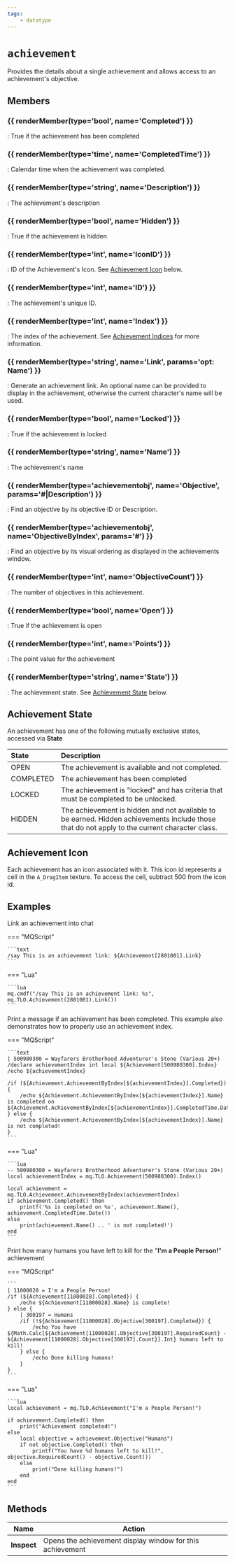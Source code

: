 ```yaml
---
tags:
    - datatype
---
```

# `achievement`

Provides the details about a single achievement and allows access to an achievement's objective.

## Members

### {{ renderMember(type='bool', name='Completed') }}

:   True if the achievement has been completed

### {{ renderMember(type='time', name='CompletedTime') }}

:   Calendar time when the achievement was completed.

### {{ renderMember(type='string', name='Description') }}

:   The achievement's description

### {{ renderMember(type='bool', name='Hidden') }}

:   True if the achievement is hidden

### {{ renderMember(type='int', name='IconID') }}

:   ID of the Achievement's Icon. See [Achievement Icon](datatype-achievement.md#achievement-icon) below.

### {{ renderMember(type='int', name='ID') }}

:   The achievement's unique ID.

### {{ renderMember(type='int', name='Index') }}

:   The index of the achievement. See [Achievement Indices](../top-level-objects/tlo-achievement.md#note-about-achievement-indices) for more information.

### {{ renderMember(type='string', name='Link', params='opt: Name') }}

:   Generate an achievement link. An optional name can be provided to display in the achievement, otherwise the current character's name will be used.

### {{ renderMember(type='bool', name='Locked') }}

:   True if the achievement is locked

### {{ renderMember(type='string', name='Name') }}

:   The achievement's name

### {{ renderMember(type='achievementobj', name='Objective', params='#|Description') }}

:   Find an objective by its objective ID or Description.

### {{ renderMember(type='achievementobj', name='ObjectiveByIndex', params='#') }}

:   Find an objective by its visual ordering as displayed in the achievements window.

### {{ renderMember(type='int', name='ObjectiveCount') }}

:   The number of objectives in this achievement.

### {{ renderMember(type='bool', name='Open') }}

:   True if the achievement is open

### {{ renderMember(type='int', name='Points') }}

:   The point value for the achievement

### {{ renderMember(type='string', name='State') }}

:   The achievement state. See [Achievement State](datatype-achievement.md#achievement-state) below.


## Achievement State

An achievement has one of the following mutually exclusive states, accessed via **State**

| State | Description |
| :--- | :--- |
| OPEN | The achievement is available and not completed. |
| COMPLETED | The achievement has been completed |
| LOCKED | The achievement is "locked" and has criteria that must be completed to be unlocked. |
| HIDDEN | The achievement is hidden and not available to be earned. Hidden achievements include those that do not apply to the current character class. |

## Achievement Icon

Each achievement has an icon associated with it. This icon id represents a cell in the `A_DragItem` texture. To access the cell, subtract 500 from the icon id.

## Examples

Link an achievement into chat

=== "MQScript"

    ```text
    /say This is an achievement link: ${Achievement[2801001].Link}
    ```

=== "Lua"

    ```lua
    mq.cmdf("/say This is an achievement link: %s", mq.TLO.Achievement(2801001).Link())
    ```

Print a message if an achievement has been completed. This example also demonstrates how to properly use an achievement index.

=== "MQScript"

    ```text
    | 500980300 = Wayfarers Brotherhood Adventurer's Stone (Various 20+)
    /declare achievementIndex int local ${Achievement[500980300].Index}
    /echo ${achievementIndex}

    /if (${Achievement.AchievementByIndex[${achievementIndex}].Completed}) {
        /echo ${Achievement.AchievementByIndex[${achievementIndex}].Name} is completed on ${Achievement.AchievementByIndex[${achievementIndex}].CompletedTime.Date}
    } else {
        /echo ${Achievement.AchievementByIndex[${achievementIndex}].Name} is not completed!
    }
    ```

=== "Lua"

    ```lua
    -- 500980300 = Wayfarers Brotherhood Adventurer's Stone (Various 20+)
    local achievementIndex = mq.TLO.Achievement(500980300).Index()

    local achievement = mq.TLO.Achievement.AchievementByIndex(achievementIndex)
    if achievement.Completed() then
        printf('%s is completed on %s', achievement.Name(), achievement.CompletedTime.Date())
    else
        print(achievement.Name() .. ' is not completed!')
    end
    ```


Print how many humans you have left to kill for the "**I'm a People Person!**" achievement

=== "MQScript"

    ```
    | 11000028 = I'm a People Person!
    /if (${Achievement[11000028].Completed}) {
        /echo ${Achievement[11000028].Name} is complete!
    } else {
        | 300197 = Humans
        /if (!${Achievement[11000028].Objective[300197].Completed}) {
            /echo You have ${Math.Calc[${Achievement[11000028].Objective[300197].RequiredCount} - ${Achievement[11000028].Objective[300197].Count}].Int} humans left to kill!
        } else {
            /echo Done killing humans!
        }
    }
    ```

=== "Lua"

    ```lua
    local achievement = mq.TLO.Achievement("I'm a People Person!")

    if achievement.Completed() then
        print("Achievement completed!")
    else
        local objective = achievement.Objective("Humans")
        if not objective.Completed() then
            printf("You have %d humans left to kill!", objective.RequiredCount() - objective.Count())
        else
            print("Done killing humans!")
        end
    end
    ```

## Methods

| Name           | Action                 |
| -------------- | ---------------------- |
| **Inspect**    | Opens the achievement display window for this achievement |

[int]: datatype-int.md
[string]: datatype-string.md
[achievementobj]: datatype-achievementobj.md
[bool]: datatype-bool.md
[time]: datatype-time.md
